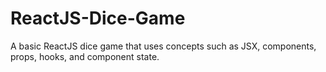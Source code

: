 # ReactJS-Dice-Game
A basic ReactJS dice game that uses concepts such as JSX, components, props, hooks, and component state. 

